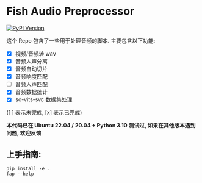 # Fish Audio Preprocessor

[![PyPI Version](https://img.shields.io/pypi/v/fish-audio-preprocess.svg)](https://pypi.python.org/pypi/fish-audio-preprocess)

这个 Repo 包含了一些用于处理音频的脚本. 主要包含以下功能:

- [x] 视频/音频转 wav
- [x] 音频人声分离
- [x] 音频自动切片
- [x] 音频响度匹配
- [ ] 音频人声匹配
- [x] 音频数据统计
- [x] so-vits-svc 数据集处理

([ ] 表示未完成, [x] 表示已完成)

**本代码已在 Ubuntu 22.04 / 20.04 + Python 3.10 测试过, 如果在其他版本遇到问题, 欢迎反馈**

## 上手指南:

```
pip install -e . 
fap --help
```
